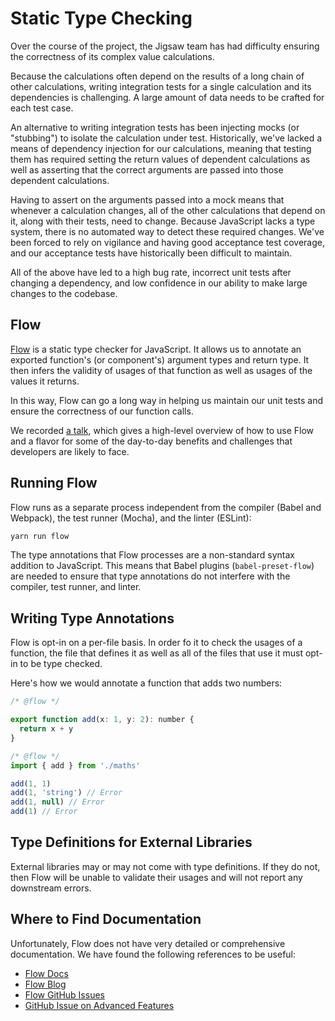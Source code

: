 # Static Type Checking
Over the course of the project, the Jigsaw team has had difficulty ensuring the
correctness of its complex value calculations.

Because the calculations often depend on the results of a long chain of other
calculations, writing integration tests for a single calculation and its
dependencies is challenging. A large amount of data needs to be crafted for each
test case.

An alternative to writing integration tests has been injecting mocks (or
"stubbing") to isolate the calculation under test. Historically, we've lacked
a means of dependency injection for our calculations, meaning that testing them
has required setting the return values of dependent calculations as well as
asserting that the correct arguments are passed into those dependent
calculations.

Having to assert on the arguments passed into a mock means that whenever a
calculation changes, all of the other calculations that depend on it, along with
their tests, need to change. Because JavaScript lacks a type system, there is no
automated way to detect these required changes. We've been forced to rely on
vigilance and having good acceptance test coverage, and our acceptance tests
have historically been difficult to maintain.

All of the above have led to a high bug rate, incorrect unit tests after
changing a dependency, and low confidence in our ability to make large changes
to the codebase.

## Flow
[Flow](https://flow.org/en/) is a static type checker for JavaScript. It allows
us to annotate an exported function's (or component's) argument types and return
type. It then infers the validity of usages of that function as well as usages
of the values it returns.

In this way, Flow can go a long way in helping us maintain our unit tests and
ensure the correctness of our function calls.

We recorded
[a talk](https://drive.google.com/drive/u/1/folders/0B5kNC_gMDBxLYkJZUTE4ZkN3RWM),
which gives a high-level overview of how to use Flow and a flavor for some of
the day-to-day benefits and challenges that developers are likely to face.

## Running Flow
Flow runs as a separate process independent from the compiler (Babel and
Webpack), the test runner (Mocha), and the linter (ESLint):

```bash
yarn run flow
```

The type annotations that Flow processes are a non-standard syntax addition to
JavaScript. This means that Babel plugins (`babel-preset-flow`) are needed to
ensure that type annotations do not interfere with the compiler, test runner,
and linter.

## Writing Type Annotations
Flow is opt-in on a per-file basis. In order fo it to check the usages of a
function, the file that defines it as well as all of the files that use it must
opt-in to be type checked.

Here's how we would annotate a function that adds two numbers:

```js
/* @flow */

export function add(x: 1, y: 2): number {
  return x + y
}
```

```js
/* @flow */
import { add } from './maths'

add(1, 1)
add(1, 'string') // Error
add(1, null) // Error
add(1) // Error
```

## Type Definitions for External Libraries
External libraries may or may not come with type definitions. If they do not,
then Flow will be unable to validate their usages and will not report any
downstream errors.

## Where to Find Documentation
Unfortunately, Flow does not have very detailed or comprehensive documentation.
We have found the following references to be useful:

* [Flow Docs](https://flow.org/en/docs/types/)
* [Flow Blog](https://flow.org/blog/)
* [Flow GitHub Issues](https://github.com/facebook/flow/issues)
* [GitHub Issue on Advanced Features](https://github.com/facebook/flow/issues/2464)
